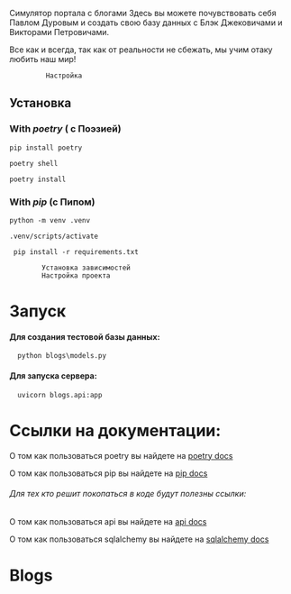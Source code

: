  Симулятор портала с блогами
Здесь вы можете почувствовать себя Павлом Дуровым и создать свою базу данных с Блэк Джековичами и Викторами Петровичами.
 
Все как и всегда, так как от реальности не сбежать, мы учим отаку любить наш мир! 

        
             Настройка

        
     
## Установка

### With _poetry_ ( с Поэзией)
```shell
pip install poetry
```
```shell
poetry shell
```
```shell
poetry install
```

### With _pip_ (с Пипом)

```shell
python -m venv .venv
```
```shell
.venv/scripts/activate
```
```shell
 pip install -r requirements.txt
```



            Установка зависимостей
            Настройка проекта





# Запуск
#### Для создания тестовой базы данных:
```shell
  python blogs\models.py
```
#### Для запуска сервера:
```shell
  uvicorn blogs.api:app 
```

# Ссылки на документации:

О том как пользоваться poetry вы найдете на [poetry docs](https://python-poetry.org/docs/plugins/#using-plugins)

О том как пользоваться pip вы найдете на [pip docs](https://pip.pypa.io/en/stable/user_guide/)

###### _Для_ _тех_ _кто_ _решит_ _покопаться_ _в_ _коде_ _будут_ _полезны_ _ссылки_:

О том как пользоваться api вы найдете на [api docs](https://docs.python.org/3/)

О том как пользоваться sqlalchemy вы найдете на [sqlalchemy docs](https://www.sqlalchemy.org/)

# Blogs
